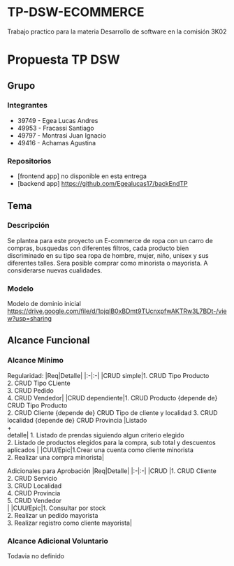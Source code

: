 # TP-DSW-ECOMMERCE
Trabajo practico para la materia Desarrollo de software en la comisión 3K02
# Propuesta TP DSW

## Grupo
### Integrantes
* 39749 - Egea Lucas Andres
* 49953 - Fracassi Santiago
* 49797 - Montrasi Juan Ignacio 
* 49416 - Achamas Agustina

### Repositorios
* [frontend app] no disponible en esta entrega
* [backend app] https://github.com/Egealucas17/backEndTP


## Tema
### Descripción
Se plantea para este proyecto un E-commerce de ropa con un carro de compras, busquedas con diferentes filtros, cada producto bien
discriminado en su tipo sea ropa de hombre, mujer, niño, unisex y sus diferentes talles.
Sera posible comprar como minorista o mayorista.
A considerarse nuevas cualidades.


### Modelo
Modelo de dominio inicial
https://drive.google.com/file/d/1pjqIB0xBDmt9TUcnxpfwAKTRw3L7BDt-/view?usp=sharing

## Alcance Funcional 

### Alcance Mínimo

Regularidad:
|Req|Detalle|
|:-|:-|
|CRUD simple|1. CRUD Tipo Producto<br>2. CRUD Tipo CLiente<br>3. CRUD Pedido<br>4. CRUD Vendedor|
|CRUD dependiente|1. CRUD Producto {depende de} CRUD Tipo Producto<br>2. CRUD Cliente {depende de} CRUD Tipo de cliente y localidad 3. CRUD localidad {depende de} CRUD Provincia
|Listado<br>+<br>detalle| 1. Listado de prendas siguiendo algun criterio elegido <br> 2. Listado de productos elegidos para la compra, sub total y descuentos aplicados |
|CUU/Epic|1.Crear una cuenta como cliente minorista<br>2. Realizar una compra minorista|


Adicionales para Aprobación
|Req|Detalle|
|:-|:-|
|CRUD |1. CRUD Cliente<br>2. CRUD Servicio<br>3. CRUD Localidad<br>4. CRUD Provincia<br>5. CRUD Vendedor<br>|
|CUU/Epic|1. Consultar por stock <br>2. Realizar un pedido mayorista<br>3. Realizar registro como cliente mayorista|


### Alcance Adicional Voluntario


Todavia no definido
